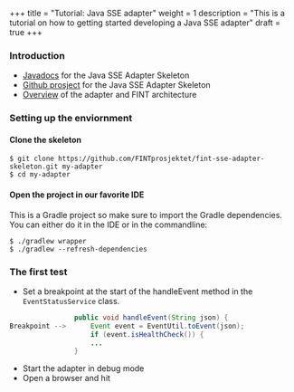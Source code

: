 +++
title = "Tutorial: Java SSE adapter"
weight = 1
description = "This is a tutorial on how to getting started developing a Java SSE adapter"
draft = true
+++

### Introduction
* [Javadocs](https://docs.felleskomponent.no/fint-sse-adapter-skeleton) for the Java SSE Adapter Skeleton
* [Github prosject](https://github.com/FINTprosjektet/fint-sse-adapter-skeleton) for the Java SSE Adapter Skeleton
* [Overview](/adapter/overview/) of the adapter and FINT architecture


### Setting up the enviornment

#### Clone the skeleton

```shell
$ git clone https://github.com/FINTprosjektet/fint-sse-adapter-skeleton.git my-adapter
$ cd my-adapter
```

#### Open the project in our favorite IDE
This is a Gradle project so make sure to import the Gradle dependencies. You can either do it in the IDE or in the commandline:

```shell
$ ./gradlew wrapper
$ ./gradlew --refresh-dependencies
```

### The first test
* Set a breakpoint at the start of the handleEvent method in the `EventStatusService` class.

```java
                public void handleEvent(String json) {
Breakpoint -->      Event event = EventUtil.toEvent(json);
                    if (event.isHealthCheck()) {
                    ...
                }
```
* Start the adapter in debug mode
* Open a browser and hit []()



